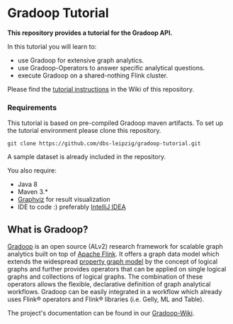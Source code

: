 # Gradoop Tutorial

**This repository provides a tutorial for the Gradoop API.**

In this tutorial you will learn to:

* use Gradoop for extensive graph analytics.
* use Gradoop-Operators to answer specific analytical questions.
* execute Gradoop on a shared-nothing Flink cluster.

Please find the [tutorial instructions](https://github.com/dbs-leipzig/gradoop-tutorial/wiki/Tutorial-Instructions) in the Wiki of this
 repository.

### Requirements

This tutorial is based on pre-compiled Gradoop maven artifacts. To set up the tutorial environment please
 clone this repository.
 
```git clone https://github.com/dbs-leipzig/gradoop-tutorial.git```

A sample dataset is already included in the repository.
 
 You also require:
 
* Java 8
* Maven 3.*
* [Graphviz](https://graphviz.gitlab.io/download/) for result visualization
* IDE to code :) preferably [IntelliJ IDEA](https://www.jetbrains.com/de-de/idea/)

## What is Gradoop?

[Gradoop](http://www.gradoop.com) is an open source (ALv2) research framework for scalable 
graph analytics built on top of [Apache Flink](http://flink.apache.org/). It offers a graph data model which 
extends the widespread [property graph model](https://github.com/tinkerpop/blueprints/wiki/Property-Graph-Model) 
by the concept of logical graphs and further provides operators that can be applied 
on single logical graphs and collections of logical graphs. The combination of these 
operators allows the flexible, declarative definition of graph analytical workflows.
Gradoop can be easily integrated in a workflow which already uses Flink&reg; operators
and Flink&reg; libraries (i.e. Gelly, ML and Table).

The project's documentation can be found in our [Gradoop-Wiki](https://github.com/dbs-leipzig/gradoop/wiki).